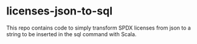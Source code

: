 # licenses-json-to-sql
This repo contains code to simply transform SPDX licenses from json to a string to be inserted in the sql command with Scala.
